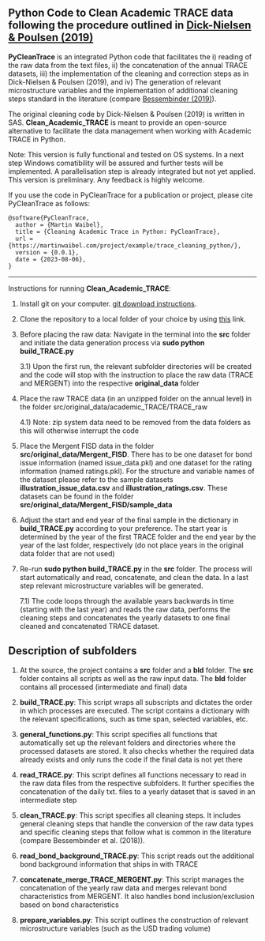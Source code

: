 Python Code to Clean Academic TRACE data following the procedure outlined in [Dick-Nielsen & Poulsen (2019)](https://papers.ssrn.com/sol3/papers.cfm?abstract_id=3456082)
-------------
**PyCleanTrace** is an integrated Python code that facilitates the i) reading of the raw data from the text files, ii) the concatenation of the annual TRACE datasets, iii) the implementation of the cleaning and correction steps as in Dick-Nielsen & Poulsen (2019), and iv) The generation of relevant  microstructure variables and the implementation of additional cleaning steps standard in the literature (compare [Bessembinder (2019)](https://onlinelibrary.wiley.com/doi/abs/10.1111/jofi.12694)).

The original cleaning code by Dick-Nielsen & Poulsen (2019) is written in SAS. **Clean_Academic_TRACE** is meant to provide an open-source alternative to facilitate the data management when working with Academic TRACE in Python.

Note: This version is fully functional and tested on OS systems. In a next step Windows comatibility will be assured and further tests will be implemented. A parallelisation step is already integrated but not yet applied. This version is preliminary.  Any feedback is highly welcome.

If you use the code in PyCleanTrace for a publication or project, please cite PyCleanTrace as follows:

```
@software{PyCleanTrace,
  author = {Martin Waibel},
  title = {Cleaning Academic Trace in Python: PyCleanTrace},
  url = {https://martinwaibel.com/project/example/trace_cleaning_python/},
  version = {0.0.1},
  date = {2023-08-06},
}
```
-------------

Instructions for  running **Clean_Academic_TRACE**:

1) Install git on your computer. [git download instructions](https://www.atlassian.com/git/tutorials/install-git).

2) Clone the repository to a local folder of your choice by using [this](https://github.com/waibelma/Clean-Academic-TRACE-data.git) link.

3) Before placing the raw data: Navigate in the terminal into the **src** folder and initiate the data generation process via **sudo python build_TRACE.py**

	3.1) Upon the first run, the relevant subfolder directories will be created and the code will stop with the instruction to place the raw data (TRACE and MERGENT) into the respective  **original_data** folder

4) Place the raw TRACE data (in an unzipped folder on the annual level) in the folder  src/original_data/academic_TRACE/TRACE_raw

   	4.1) Note: zip system data need to be removed from the data folders as this will otherwise interrupt the code

6) Place the Mergent FISD data in the folder **src/original_data/Mergent_FISD**. There has to be one dataset for bond issue information (named issue_data.pkl) and one dataset for the rating information (named ratings.pkl). For the structure and variable names of the dataset please refer to the sample datasets **illustration_issue_data.csv** and **illustration_ratings.csv**. These datasets can be found in the folder **src/original_data/Mergent_FISD/sample_data**

7) Adjust the start and end year of the final sample in the dictionary in **build_TRACE.py** according to your preference. The start year is determined by the year of the first TRACE folder and the end year by the year of the last folder, respectively (do not place years in the original data folder that are not used)

8) Re-run  **sudo python build_TRACE.py** in the **src** folder. The process will start automatically and read, concatenate, and clean the data. In a last step relevant microstructure variables will be generated. 

   7.1) The code loops through the available years backwards in time (starting with the last year) and reads the raw data, performs the cleaning steps and concatenates the yearly datasets to one final cleaned and concatenated TRACE dataset.


Description of subfolders
-------------

1) At the source, the project contains a **src** folder and a **bld** folder. The **src** folder contains all scripts as well as the raw input data. The **bld** folder contains all processed (intermediate and final) data

2)  **build_TRACE.py**: This script wraps all subscripts and dictates the order in which processes are executed. The script contains a dictionary with the relevant specifications, such as time span, selected variables, etc.

2)  **general_functions.py**: This script specifies all functions that automatically set up the relevant folders and directories where the processed datasets are stored. It also checks whether the required data already exists and only runs the code if the final data is not yet there

3)   **read_TRACE.py**: This script defines all functions necessary to read in the raw data files from the respective subfolders. It further specifies the concatenation of the daily txt. files to a yearly dataset that is saved in an intermediate step

4)  **clean_TRACE.py**: This script specifies all cleaning steps. It includes general cleaning steps that handle the conversion of the raw data types and specific cleaning steps that follow what is common in the literature (compare Bessembinder et al. (2018)).

5)  **read_bond_background_TRACE.py**: This script reads out the additional bond background information that ships in with TRACE

5)  **concatenate_merge_TRACE_MERGENT.py**: This script manages the concatenation of the yearly raw data and merges relevant bond characteristics from MERGENT. It also handles bond inclusion/exclusion based on bond characteristics

5)  **prepare_variables.py**: This script outlines the construction of relevant microstructure variables (such as the USD trading volume)








